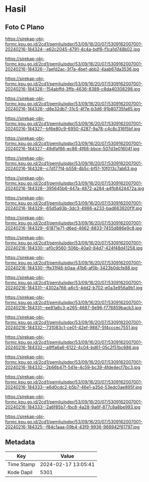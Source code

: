 # Hasil

## Foto C Plano

https://sirekap-obj-formc.kpu.go.id/2cd1/pemilu/pdpr/53/09/16/20/07/5309162007001-20240216-184324--e62c2045-4791-4c4a-bdf8-f1ca1d748b02.jpg

https://sirekap-obj-formc.kpu.go.id/2cd1/pemilu/pdpr/53/09/16/20/07/5309162007001-20240216-184326--7aefd2ac-3f7a-4bef-abb2-4aab67da3536.jpg

https://sirekap-obj-formc.kpu.go.id/2cd1/pemilu/pdpr/53/09/16/20/07/5309162007001-20240216-184326--154abffd-3ffb-4636-8389-c8da40308298.jpg

https://sirekap-obj-formc.kpu.go.id/2cd1/pemilu/pdpr/53/09/16/20/07/5309162007001-20240216-184326--d8e32db7-31c5-4f7e-b3d6-91b80735fa65.jpg

https://sirekap-obj-formc.kpu.go.id/2cd1/pemilu/pdpr/53/09/16/20/07/5309162007001-20240216-184327--bf6e80c9-6950-4287-9a78-c4c8c316f5bf.jpg

https://sirekap-obj-formc.kpu.go.id/2cd1/pemilu/pdpr/53/09/16/20/07/5309162007001-20240216-184327--49dfaf86-ec86-4f68-bbce-507d3e01604f.jpg

https://sirekap-obj-formc.kpu.go.id/2cd1/pemilu/pdpr/53/09/16/20/07/5309162007001-20240216-184328--c7d177f4-b558-4b5c-bf51-10f013c7ab63.jpg

https://sirekap-obj-formc.kpu.go.id/2cd1/pemilu/pdpr/53/09/16/20/07/5309162007001-20240216-184328--395645b6-447a-4872-a284-a4fb8424472a.jpg

https://sirekap-obj-formc.kpu.go.id/2cd1/pemilu/pdpr/53/09/16/20/07/5309162007001-20240216-184329--65d5a93b-3dc3-4986-a233-bad663920f1f.jpg

https://sirekap-obj-formc.kpu.go.id/2cd1/pemilu/pdpr/53/09/16/20/07/5309162007001-20240216-184329--61871e71-d6ed-4662-8833-7455d886e9c8.jpg

https://sirekap-obj-formc.kpu.go.id/2cd1/pemilu/pdpr/53/09/16/20/07/5309162007001-20240216-184330--af0c9560-506b-40a0-84d7-424f48d41258.jpg

https://sirekap-obj-formc.kpu.go.id/2cd1/pemilu/pdpr/53/09/16/20/07/5309162007001-20240216-184330--ffe31f48-b0aa-41b6-af0b-3423b0dcfe88.jpg

https://sirekap-obj-formc.kpu.go.id/2cd1/pemilu/pdpr/53/09/16/20/07/5309162007001-20240216-184331--4302a766-a6c5-4dd2-b702-e0a3e956a9b1.jpg

https://sirekap-obj-formc.kpu.go.id/2cd1/pemilu/pdpr/53/09/16/20/07/5309162007001-20240216-184331--ee81a6c3-e265-4687-9e96-f776859bacb3.jpg

https://sirekap-obj-formc.kpu.go.id/2cd1/pemilu/pdpr/53/09/16/20/07/5309162007001-20240216-184332--731083c1-ce01-42ef-9887-5f4cccec7551.jpg

https://sirekap-obj-formc.kpu.go.id/2cd1/pemilu/pdpr/53/09/16/20/07/5309162007001-20240216-184332--a9ffa6a6-6122-4c04-bd61-05c2f51bc686.jpg

https://sirekap-obj-formc.kpu.go.id/2cd1/pemilu/pdpr/53/09/16/20/07/5309162007001-20240216-184332--2b66b47f-541e-4c59-bc39-4fde4ecf7bc3.jpg

https://sirekap-obj-formc.kpu.go.id/2cd1/pemilu/pdpr/53/09/16/20/07/5309162007001-20240216-184333--e6d0cdc2-b5b7-46e1-a35d-53edc0ae895f.jpg

https://sirekap-obj-formc.kpu.go.id/2cd1/pemilu/pdpr/53/09/16/20/07/5309162007001-20240216-184333--2a6f85b7-fbc8-4a28-9a6f-877c8a8be993.jpg

https://sirekap-obj-formc.kpu.go.id/2cd1/pemilu/pdpr/53/09/16/20/07/5309162007001-20240216-184325--f84c1aaa-09b4-43f9-9936-966942f61797.jpg


## Metadata

| Key        | Value               |
| ---------- | ------------------- |
| Time Stamp | 2024-02-17 13:05:41 |
| Kode Dapil | 5301                |



